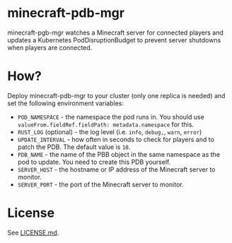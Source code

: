 # minecraft-pdb-mgr
minecraft-pgb-mgr watches a Minecraft server for connected players and updates a
Kubernetes PodDisruptionBudget to prevent server shutdowns when players are
connected.

# How?
Deploy minecraft-pdb-mgr to your cluster (only one replica is needed) and set
the following environment variables:

- `POD_NAMESPACE` - the namespace the pod runs in. You should use
`valueFrom.fieldRef.fieldPath: metadata.namespace` for this.
- `RUST_LOG` (optional) - the log level (i.e. `info`, `debug,`, `warn`, `error`)
- `UPDATE_INTERVAL` - how often in seconds to check for players and to patch the
  PDB. The default value is `10`.
- `PDB_NAME` - the name of the PBB object in the same namespace as the pod to
update. You need to create this PDB yourself.
- `SERVER_HOST` - the hostname or IP address of the Minecraft server to monitor.
- `SERVER_PORT` - the port of the Minecraft server to monitor.

# License

See [LICENSE.md](LICENSE.md).
